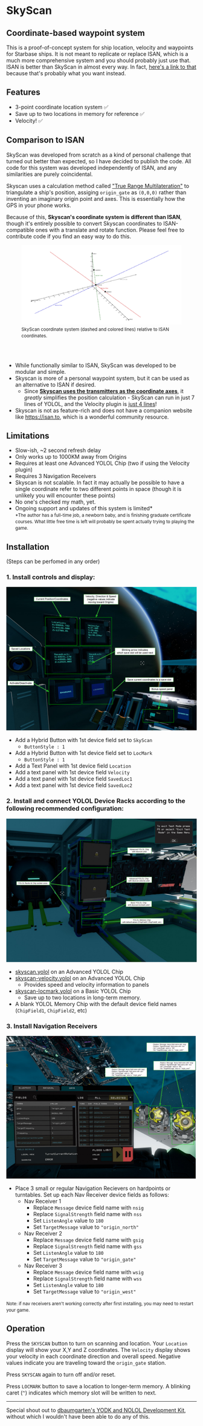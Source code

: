 # SkyScan
## Coordinate-based waypoint system
This is a proof-of-concept system for ship location, velocity and waypoints for Starbase ships. It is not meant to replicate or replace ISAN, which is a much more comprehensive system and you should probably just use that. ISAN is better than SkyScan in almost every way. In fact, [here's a link to that](https://github.com/Collective-SB/ISAN) because that's probably what you want instead. 

## Features
- 3-point coordinate location system ✅
- Save up to two locations in memory for reference ✅
- Velocity! ✅

## Comparison to ISAN

SkyScan was developed from scratch as a kind of personal challenge that turned out better than expected, so I have decided to publish the code. All code for this system was developed independently of ISAN, and any similarities are purely coincidental.

Skyscan uses a calculation method called ["True Range Multilateration"](https://en.wikipedia.org/wiki/True-range_multilateration) to triangulate a ship's position, assiging `origin_gate` as `(0,0,0)` rather than inventing an imaginary origin point and axes. This is essentially how the GPS in your phone works. 

Because of this, **Skyscan's coordinate system is different than ISAN**, though it's entirely possible to convert Skyscan coordinates to ISAN-compatible ones with a translate and rotate function. Please feel free to contribute code if you find an easy way to do this. 
<figure>
    <img src="img/Skyscan-vs-ISAN-axes.png" width=800></img>
    <figcaption><small>SkyScan coordinate system (dashed and colored lines) relative to ISAN coordinates.</small></figcaption>
</figure><br><br>

- While functionally similar to ISAN, SkyScan was developed to be modular and simple. 
- Skyscan is more of a personal waypoint system, but it can be used as an alternative to ISAN if desired. 
    - Since [**Skyscan uses the transmitters as the coordinate axes**](img/Skyscan-vs-ISAN-axes.png), it _greatly_ simplifies the position calculation - SkyScan can run in just 7 lines of YOLOL, and the Velocity plugin is [just 4 lines](Velocity/skyscan-velocity.yolol)!
- Skyscan is not as feature-rich and does not have a companion website like https://isan.to, which is a wonderful community resource. 


## Limitations
- Slow-ish, ~2 second refresh delay
- Only works up to 1000KM away from Origins
- Requires at least one Advanced YOLOL Chip (two if using the Velocity plugin)
- Requires 3 Navigation Receivers
- Skyscan is not scalable. In fact it may actually be possible to have a single coordinate refer to two different points in space (though it is unlikely you will encounter these points)
- No one's checked my math, yet.
- Ongoing support and updates of this system is limited* <br><small>*The author has a full-time job, a newborn baby, and is finishing graduate certificate courses. What little free time is left will probably be spent actually trying to playing the game.</small>

## Installation
(Steps can be perfomed in any order)

### 1. Install controls and display:
!["Skyscan console controls"](img/console-controls.png)
- Add a Hybrid Button with 1st device field set to `SkyScan`
    - `ButtonStyle : 1`
- Add a Hybrid Button with 1st device field set to `LocMark`
    - `ButtonStyle : 1`
- Add a Text Panel with 1st device field `Location`
- Add a text panel with 1st device field `Velocity`
- Add a text panel with 1st device field `SavedLoc1`
- Add a text panel with 1st device field `SavedLoc2`

### 2. Install and connect YOLOL Device Racks according to the following recommended configuration:
!["Skyscan YOLOL chip devices"](img/YOLOL-chips-config.png)
- [skyscan.yolol](/skyscan.yolol) on an Advanced YOLOL Chip
- [skyscan-velocity.yolol](Velocity/skyscan-velocity.yolol) on an Advanced YOLOL Chip
    - Provides speed and velocity information to panels
- [skyscan-locmark.yolol](LocationMark/skyscan-locmark.yolol) on a Basic YOLOL Chip
    - Save up to two locations in long-term memory.
- A blank YOLOL Memory Chip with the default device field names (`ChipField1`, `ChipField2`, etc)

### 3. Install Navigation Receivers
!["Receiver Config"](img/receiver-config.png)
- Place 3 small or regular Navigation Recievers on hardpoints or turntables. Set up each Nav Receiver device fields as follows:
    - Nav Receiver 1
        - Replace `Message` device field name with `nsig`  
        - Replace `SignalStrength` field name with `nss`
        - Set `ListenAngle` value to `180`
        - Set `TargetMessage` value to `"origin_north"`
    - Nav Receiver 2
        - Replace `Message` device field name with `gsig`  
        - Replace `SignalStrength` field name with `gss`
        - Set `ListenAngle` value to `180`
        - Set `TargetMessage` value to `"origin_gate"`
    - Nav Receiver 3
        - Replace `Message` device field name with `wsig`  
        - Replace `SignalStrength` field name with `wss`
        - Set `ListenAngle` value to `180`
        - Set `TargetMessage` value to `"origin_west"`

<small>Note: if nav receivers aren't working correctly after first installing, you may need to restart your game.</small>

## Operation
Press the `SKYSCAN` button to turn on scanning and location. Your `Location` display will show your X,Y and Z coordinates. The `Velocity` display shows your velocity in each coordinate direction and overall speed. Negative values indicate you are traveling toward the `origin_gate` station.

Press `SKYSCAN` again to turn off and/or reset.

Press `LOCMARK` button to save a location to longer-term memory. A blinking caret (`^`) indicates which memory slot will be written to next.

<hr/>

Special shout out to [dbaumgarten's YODK and NOLOL Development Kit](https://github.com/dbaumgarten/yodk), without which I wouldn't have been able to do any of this.